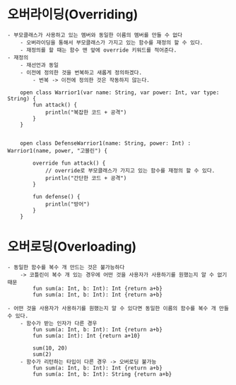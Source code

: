 # 오버라이딩(Overriding)

    - 부모클래스가 사용하고 있는 멤버와 동일한 이름의 멤버를 만들 수 없다
        - 오버라이딩을 통해서 부모클래스가 가지고 있는 함수를 재정의 할 수 있다.
        - 재정의를 할 때는 함수 맨 앞에 override 키워드를 적어준다.
    - 재정의
        - 재선언과 동일
        - 이전에 정의한 것을 번복하고 새롭게 정의하겠다.
            - 번복 -> 이전에 정의한 것은 작동하지 않는다.

        open class Warrior1(var name: String, var power: Int, var type: String) {
            fun attack() {
                println("복잡한 코드 + 공격")
            }
        }


        open class DefenseWarrior1(name: String, power: Int) : Warrior1(name, power, "고블린") {
            
            override fun attack() {
                // override로 부모클래스가 가지고 있는 함수를 재정의 할 수 있다.
                println("간단한 코드 + 공격")
            }

            fun defense() {
                println("방어")
            }
        }

# 오버로딩(Overloading)
    - 동일한 함수를 복수 개 만드는 것은 불가능하다
        -> 코틀린이 복수 개 있는 경우에 어떤 것을 사용자가 사용하기를 원했는지 알 수 없기 때문
            fun sum(a: Int, b: Int): Int {return a+b}
            fun sum(a: Int, b: Int): Int {return a+b}

    - 어떤 것을 사용자가 사용하기를 원했는지 알 수 있다면 동일한 이름의 함수를 복수 개 만들 수 있다.
        - 함수가 받는 인자가 다른 경우
            fun sum(a: Int, b: Int): Int {return a+b}
            fun sum(a: Int): Int {return a+10}
            
            sum(10, 20)
            sum(2)
        - 함수가 리턴하는 타입이 다른 경우 -> 오버로딩 불가능
            fun sum(a: Int, b: Int): Int {return a+b}
            fun sum(a: Int, b: Int): String {return a+b}